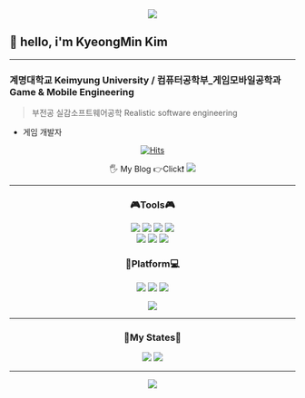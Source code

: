 <div align="center">
<img src="https://capsule-render.vercel.app/api?type=soft&color=00599C&height=130&section=header&text=Thank%20you%20for%20Visiting&fontSize=80&fontColor=03C75A&animation=fadeIn"/>
</div>

<h2> 👋 hello, i'm KyeongMin Kim</h2>

---
**<h3>계명대학교 Keimyung University / 컴퓨터공학부_게임모바일공학과 Game & Mobile Engineering</h2>**
>부전공 실감소프트웨어공학
>Realistic software engineering  
- 게임 개발자

<div align="center">
<a href="https://hits.sh/github.com/RuDaz7/"><img alt="Hits" src="https://hits.sh/github.com/RuDaz7.svg?view=today-total&style=flaf-square&label=%EC%98%A4%EB%8A%98%2F%EC%B4%9D&color=0cb83b&labelColor=4709a0&logo=Github"/></a>
</div>

<p align="center"> 🖐 My Blog 👉Click❗
<a href="https://blog.naver.com/rdz77"><img src="https://img.shields.io/badge/MyBlog-FFE033?style=for-the-badge&logo=Naver&logoColor=03C75A&link=https://blog.naver.com/rdz77"/></a>
</p>

---
<h3 align="center"><b>🎮Tools🎮</b></h3>

<p align="center">
<img src="https://img.shields.io/badge/unity-white.svg?style=for-the-badge&logo=unity&logoColor=black"/>
<img src="https://img.shields.io/badge/Oculus-white.svg?style=for-the-badge&logo=Oculus&logoColor=1C1E20"/>
<img src="https://img.shields.io/badge/Unreal-white.svg?style=for-the-badge&logo=Unreal Engine&logoColor=0E1128"/>
<img src="https://img.shields.io/badge/VSCODE-007ACC.svg?style=for-the-badge&logo=Visual Studio Code&logoColor=white"/><br/>
<img src="https://img.shields.io/badge/WinForm-007ACC.svg?style=for-the-badge&logo=Visual Studio Code&logoColor=5C2D91"/>
<img src="https://img.shields.io/badge/Oracle-F80000.svg?style=for-the-badge&logo=Oracle&logoColor=0E1128"/>
<img src="https://img.shields.io/badge/React-blue.svg?style=for-the-badge&logo=React&logoColor=61DAFB"/>
</p>

<h3 align="center"><b>📱Platform💻</b></h3>

<p align="center">
<img src="https://img.shields.io/badge/Google Play-yellow.svg?style=for-the-badge&logo=Google Play&logoColor=black"/>
<img src="https://img.shields.io/badge/Steam-white.svg?style=for-the-badge&logo=Steam&logoColor=black"/>
<img src="https://img.shields.io/badge/Appstore-0D96F6.svg?style=for-the-badge&logo=Appstore&logoColor=white"/>
</p>

<div align="center">
<img src="https://github-readme-stats.vercel.app/api?username=RuDaz7&show_icons=true">
</div>

---

<h3 align="center"><b>📄My States📃</b></h3>

<div align="center">
<img src="https://github-readme-stats.vercel.app/api/top-langs/?username=RuDaz7&show_icons=true">
<img src="http://mazassumnida.wtf/api/v2/generate_badge?boj=rudaz77">
</div>

---

<div align="center">
<img src="https://capsule-render.vercel.app/api?type=soft&color=033963&height=100&section=header&text=Thank%20you%20for%20Visiting%20everytime.&fontSize=50&fontColor=ECD53F"/>
</div>
